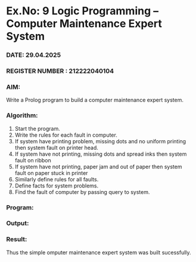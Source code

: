 # Ex.No: 9  Logic Programming –  Computer Maintenance Expert System
### DATE:  29.04.2025                                                                          
### REGISTER NUMBER : 212222040104
### AIM: 
Write a Prolog program to build a computer maintenance expert system.
###  Algorithm:
1. Start the program.
2. Write the rules for each fault in computer.
3. If system have printing problem, missing dots and no uniform printing then system fault on printer head.
4. If system have not printing, missing dots and spread inks then system fault on ribbon
5. If system have not printing, paper jam and out of paper then system fault on paper stuck in printer
6. Similarly define rules for all faults.
7. Define facts for system problems.
8. Find the fault of computer by passing query to system.
     
### Program:











### Output:



### Result:
Thus the simple omputer maintenance expert system was built sucessfully.
